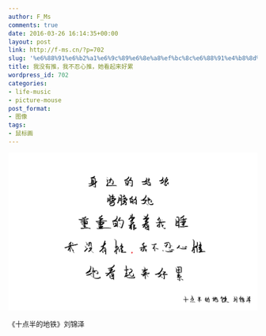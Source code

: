 ```yaml
---
author: F_Ms
comments: true
date: 2016-03-26 16:14:35+00:00
layout: post
link: http://f-ms.cn/?p=702
slug: '%e6%88%91%e6%b2%a1%e6%9c%89%e6%8e%a8%ef%bc%8c%e6%88%91%e4%b8%8d%e5%bf%8d%e5%bf%83%e6%8e%a8%ef%bc%8c%e5%a5%b9%e7%9c%8b%e8%b5%b7%e6%9d%a5%e5%a5%bd%e7%b4%af'
title: 我没有推，我不忍心推，她看起来好累
wordpress_id: 702
categories:
- life-music
- picture-mouse
post_format:
- 图像
tags:
- 鼠标画
---
```


![十点半的地铁-身边的姑娘，胖胖的她_20160325](/img/post/wp/2016/03/十点半的地铁-身边的姑娘，胖胖的她_20160325.png)


《十点半的地铁》刘锦泽
